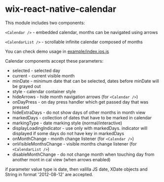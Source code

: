 # wix-react-native-calendar

This module includes two components:

`<Calendar />` - embedded calendar, months can be navigated using arrows

`<CalendarList />` - scrollable infinite calendar composed of months

You can check demo usage in [example/index.ios.js](https://github.com/wix-private/wix-react-native-calendar/blob/master/example/index.ios.js)

Calendar components accept these parameters:

* selected - selected day
* current - current visible month
* minDate - minimum date that can be selected, dates before minDate will be grayed out
* style - calendar container style
* hideArrows - hide month navigation arrows (for `<Calendar />`)
* onDayPress - on day press handler which get passed day that was pressed
* hideExtraDays - do not show days of other months in month view
* markedDays - collection of dates that have to be marked in calendar
* markingType - date marking style (normal/interactive)
* displayLoadingIndicator - use only with markedDays. indicator will displayed if some days do not have key in markedDays
* onMonthChange - month change listener (for `<Calendar />`)
* onVisibleMonthsChange - visible months change listener (for `<CalendarList />`)
* disableMonthChange - do not change month when touching day from another mont in cal view (when arrows enabled)

if parameter value type is date, then valilla JS date, XDate objects and String in format '2012-08-12' are accepted.
